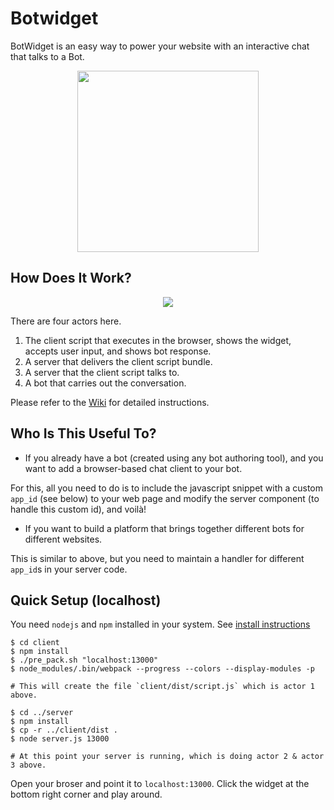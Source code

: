 # Botwidget

BotWidget is an easy way to power your website with an interactive chat that talks to a Bot.

<p align="center">
<img src="https://github.com/thileesf/botwidget/blob/master/eg.png" width="290">
</p>




## How Does It Work?

<p align="center">
<img src="https://github.com/thileesf/botwidget/blob/master/chatwidget.png">
</p>


There are four actors here.
1. The client script that executes in the browser, shows the widget, accepts user input, and shows bot response.
2. A server that delivers the client script bundle.
3. A server that the client script talks to.
4. A bot that carries out the conversation. 

Please refer to the [Wiki](https://github.com/thileesf/botwidget/wiki) for detailed instructions.

## Who Is This Useful To?
- If you already have a bot (created using any bot authoring tool), and you want to add a browser-based chat client to your bot.

For this, all you need to do is to include the javascript snippet with a custom `app_id` (see below) to your web page and modify the server component (to handle this custom id), and voilà!

- If you want to build a platform that brings together different bots for different websites. 

This is similar to above, but you need to maintain a handler for different `app_id`s in your server code.

## Quick Setup (localhost)

You need `nodejs` and `npm` installed in your system. See [install instructions](https://nodejs.org/en/download/package-manager)

```
$ cd client
$ npm install
$ ./pre_pack.sh "localhost:13000" 
$ node_modules/.bin/webpack --progress --colors --display-modules -p

# This will create the file `client/dist/script.js` which is actor 1 above.

$ cd ../server
$ npm install
$ cp -r ../client/dist .
$ node server.js 13000

# At this point your server is running, which is doing actor 2 & actor 3 above.
```

Open your broser and point it to `localhost:13000`.
Click the widget at the bottom right corner and play around.



